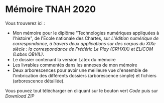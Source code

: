 # Mémoire TNAH 2020

Vous trouverez ici :
- Mon mémoire pour le diplôme "Technologies numériques appliquées à l'histoire", de l'École nationale des Chartes, sur *L’édition numérique de correspondance, à travers deux applications sur des corpus du XIXe siècle : la correspondance de Frédéric Le Play (CRHXIX) et ELICOM (Labex OBVIL)*.
- Le dossier contenant la version Latex du mémoire
- Les livrables commentés dans les annexes de mon mémoire
- Deux arborescences pour avoir une meilleure vue d'ensemble de l'imbrication des différents dossiers (arborescence simple) et fichiers (arborescence détaillée).

Vous pouvez tout télécharger en cliquant sur le bouton vert *Code* puis sur *Download ZIP*
